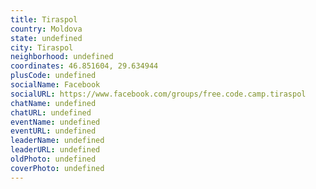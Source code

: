 ```yaml
---
title: Tiraspol
country: Moldova
state: undefined
city: Tiraspol
neighborhood: undefined
coordinates: 46.851604, 29.634944
plusCode: undefined
socialName: Facebook
socialURL: https://www.facebook.com/groups/free.code.camp.tiraspol
chatName: undefined
chatURL: undefined
eventName: undefined
eventURL: undefined
leaderName: undefined
leaderURL: undefined
oldPhoto: undefined
coverPhoto: undefined
---
```

